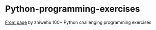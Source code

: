 # Python-programming-exercises
[From page](https://github.com/zhiwehu/Python-programming-exercises/blob/master/100%2B%20Python%20challenging%20programming%20exercises.txt) by zhiwehu
100+ Python challenging programming exercises
